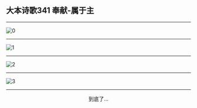 
## 大本诗歌341 奉献-属于主
        
<div id="aplayer0"></div>

---

<img alt="0" data-original="https://cdn.jsdelivr.net/gh/k34869/shi/data/d0341/0">

---

<img alt="1" data-original="https://cdn.jsdelivr.net/gh/k34869/shi/data/d0341/1">

---

<img alt="2" data-original="https://cdn.jsdelivr.net/gh/k34869/shi/data/d0341/2">

---

<img alt="3" data-original="https://cdn.jsdelivr.net/gh/k34869/shi/data/d0341/3">

---

<p style="text-align: center">到底了...</p>

<script src="/js/dist-view.js"></script>

<script>
MAIN.id = 'd0341';
        
const ap0 = new APlayer({
    container: document.getElementById('aplayer0'),
    volume: 1,
    loop: 'none',
    preload: 'none',
    audio: [{
        name: '大本诗歌341.mp3',
        artist: '大本诗歌',
        url: 'https://res.wx.qq.com/voice/getvoice?mediaid=MzI0NTk3MDM5M18yMjQ3NDkxODI4',
        cover: '/favicon'
    }]
});
</script>
